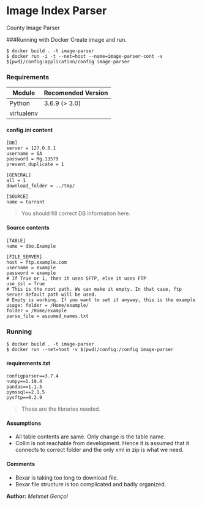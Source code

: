 # Image Index Parser

County Image Parser

###Running with Docker
Create image and run.

```
$ docker build . -t image-parser
$ docker run -i -t --net=host --name=image-parser-cont -v ${pwd}/config:application/config image-parser
```


### Requirements

| Module | Recomended Version |
| ------ | ------ |
| Python | 3.6.9 (> 3.0) |
| virtualenv |  |


#### config.ini content
```
[DB]
server = 127.0.0.1
username = SA
password = Mg.13579
prevent_duplicate = 1

[GENERAL]
all = 1
download_folder = ../tmp/

[SOURCE]
name = tarrant
```
> You should fill correct DB information here.

#### Source contents
```
[TABLE]
name = dbo.Example

[FILE_SERVER]
host = ftp.example.com
username = example
password = example
# If True or 1, then it uses SFTP, else it uses FTP
use_ssl = True
# This is the root path. We can make it empty. In that case, ftp server default path will be used.
# Empty is working. If you want to set it anyway, this is the example usage: folder = /Home/example/
folder = /Home/example
parse_file = assumed_names.txt
```


### Running

```
$ docker build . -t image-parser
$ docker run --net=host -v $(pwd)/config:/config image-parser
```

#### requirements.txt

```
configparser==3.7.4
numpy==1.19.4
pandas==1.1.5
pymssql==2.1.5
pysftp==0.2.9
```

> These are the libraries needed.

#### Assumptions
- All table contents are same. Only change is the table name.
- Collin is not reachable from development. Hence it is assumed that it connects to correct folder and the only xml in zip is what we need. 

#### Comments
- Bexar is taking too long to download file.
- Bexar file structure is too complicated and badly organized.


**Author:** *Mehmet Gençol*
